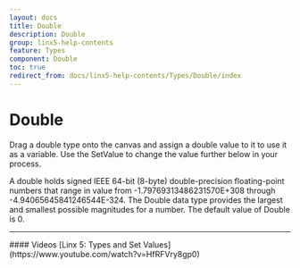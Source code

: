 ```yaml
---
layout: docs
title: Double
description: Double
group: linx5-help-contents
feature: Types
component: Double
toc: true
redirect_from: docs/linx5-help-contents/Types/Double/index
---
```

Double
======

Drag a double type onto the canvas and assign a double value to it to use it as a variable. Use the SetValue to change the value further below in your process.

A double holds signed IEEE 64-bit (8-byte) double-precision floating-point numbers that range in value from -1.79769313486231570E+308 through -4.94065645841246544E-324. The Double data type provides the largest and smallest possible magnitudes for a number. The default value
of Double is 0.

<hr>
#### Videos
[Linx 5: Types and Set Values](https://www.youtube.com/watch?v=HfRFVry8gp0)
